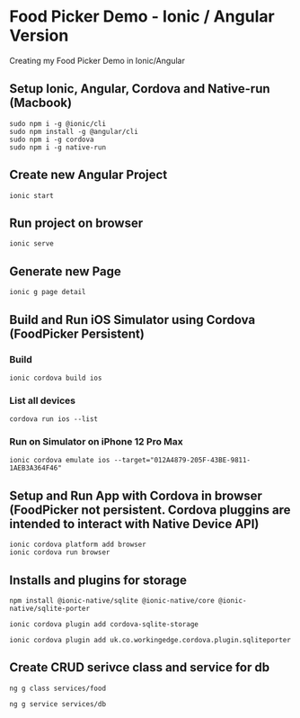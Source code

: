 # Food Picker Demo - Ionic / Angular Version
Creating my Food Picker Demo in Ionic/Angular
## Setup Ionic, Angular, Cordova and Native-run (Macbook)
    sudo npm i -g @ionic/cli
	sudo npm install -g @angular/cli
	sudo npm i -g cordova
	sudo npm i -g native-run

## Create new Angular Project
	ionic start

## Run project on browser
	ionic serve

## Generate new Page
	ionic g page detail

## Build and Run iOS Simulator using Cordova (FoodPicker Persistent)
### Build
    ionic cordova build ios
### List all devices
	cordova run ios --list
### Run on Simulator on iPhone 12 Pro Max
	ionic cordova emulate ios --target="012A4879-205F-43BE-9811-1AEB3A364F46"

## Setup and Run App with Cordova in browser (FoodPicker not persistent. Cordova pluggins are intended to interact with Native Device API)
	ionic cordova platform add browser
	ionic cordova run browser
## Installs and plugins for storage
	npm install @ionic-native/sqlite @ionic-native/core @ionic-native/sqlite-porter

	ionic cordova plugin add cordova-sqlite-storage

	ionic cordova plugin add uk.co.workingedge.cordova.plugin.sqliteporter
## Create CRUD serivce class and service for db
	ng g class services/food

	ng g service services/db